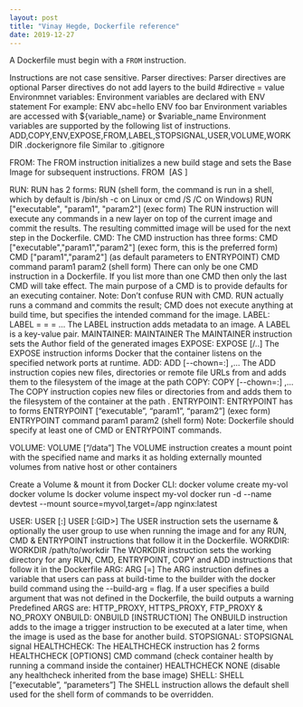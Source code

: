 ```yaml
---
layout: post
title: "Vinay Hegde, Dockerfile reference"
date: 2019-12-27
---
```


A Dockerfile must begin with a `FROM` instruction.

Instructions are not case sensitive.
Parser directives:
Parser directives are optional
Parser directives do not add layers to the build
#directive =  value
Environmnet variables:
Environment variables are declared with ENV statement
For example:
ENV abc=hello
ENV foo bar
Environment variables are accessed with ${variable_name} or $variable_name
Environment variables are supported by the following list of instructions.
ADD,COPY,ENV,EXPOSE,FROM,LABEL,STOPSIGNAL,USER,VOLUME,WORKDIR
.dockerignore file
Similar to .gitignore

FROM:
The FROM instruction initializes a new build stage and sets the Base Image for subsequent instructions.
FROM <image> [AS <name>] 

RUN:
RUN has 2 forms:
RUN <command> (shell form, the command is run in a shell, which by default is /bin/sh -c on Linux or cmd /S /C on Windows) 
RUN ["executable", "param1", "param2"] (exec form) 
The RUN instruction will execute any commands in a new layer on top of the current image and commit the results. The resulting committed image will be used for the next step in the Dockerfile.
CMD:
The CMD instruction has three forms:
CMD ["executable","param1","param2"] (exec form, this is the preferred form) 
CMD ["param1","param2"] (as default parameters to ENTRYPOINT) 
CMD command param1 param2 (shell form) 
There can only be one CMD instruction in a Dockerfile. If you list more than one CMD then only the last CMD will take effect.
The main purpose of a CMD is to provide defaults for an executing container.
Note: Don’t confuse RUN with CMD. RUN actually runs a command and commits the result; CMD does not execute anything at build time, but specifies the intended command for the image.
LABEL:
LABEL <key>=<value> <key>=<value> <key>=<value> ...
The LABEL instruction adds metadata to an image. 
A LABEL is a key-value pair.
MAINTAINER:
MAINTAINER <name>
The MAINTAINER instruction sets the Author field of the generated images 
EXPOSE:
EXPOSE <port> [<port>/<protocol>..]
The EXPOSE instruction informs Docker that the container listens on the specified network ports at runtime.
ADD:
ADD [--chown=<user>:<group>] <src>,… <dest>
The ADD instruction copies new files, directories or remote file URLs from <src> and adds them to the filesystem of the image at the path <dest> 
COPY:
COPY [--chown=<user>:<group>] <src>,… <dest>
The COPY instruction copies new files or directories from <src> and adds them to the filesystem of the container at the path <dest>. 
ENTRYPOINT:
ENTRYPOINT has to forms
ENTRYPOINT [“executable”, “param1”, “param2”] (exec form)
ENTRYPOINT command param1 param2 (shell form)
Note: Dockerfile should specify at least one of CMD or ENTRYPOINT commands. 
 
VOLUME:
VOLUME [“/data”]
The VOLUME instruction creates a mount point with the specified name and marks it as holding externally mounted volumes from native host or other containers




Create a Volume & mount it from Docker CLI:
docker volume create my-vol
docker volume ls
docker volume inspect my-vol
docker run -d --name devtest --mount source=myvol,target=/app nginx:latest

USER:
USER <user>[:<group>]
USER <UID>[:GID>]
The USER instruction sets the username & optionally the user group to use when running the image and for any RUN, CMD & ENTRYPOINT instructions that follow it in the Dockerfile.
WORKDIR:
WORKDIR /path/to/workdir
The WORKDIR instruction sets the working directory for any RUN, CMD, ENTRYPOINT, COPY and ADD instructions that follow it in the Dockerfile
ARG:
ARG <name>[=<default value>]
The ARG instruction defines a variable that users can pass at build-time to the builder with the docker build command using the --build-arg <varname>=<value> flag. If a user specifies a build argument that was not defined in the Dockerfile, the build outputs a warning 
Predefined ARGS are: HTTP_PROXY, HTTPS_PROXY, FTP_PROXY & NO_PROXY
ONBUILD:
ONBUILD [INSTRUCTION]
The ONBUILD instruction adds to the image a trigger instruction to be executed at a later time, when the image is used as the base for another build. 
STOPSIGNAL:
STOPSIGNAL signal
HEALTHCHECK:
The HEALTHCHECK instruction has 2 forms
HEALTHCHECK [OPTIONS] CMD command (check container health by running a command inside the container)
HEALTHCHECK NONE (disable any healthcheck inherited from the base image)
SHELL:
SHELL [“executable”, “parameters”]
The SHELL instruction allows the default shell used for the shell form of commands to be overridden. 


